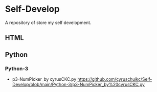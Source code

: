# Self-Develop
A repository of store my self development.
## HTML

## Python
### Python-3
- p3-NumPicker_by cyrusCKC.py
https://github.com/cyruschuikc/Self-Develop/blob/main/Python-3/p3-NumPicker_by%20cyrusCKC.py
